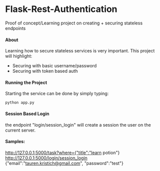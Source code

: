 # Flask-Rest-Authentication
Proof of concept/Learning project on creating + securing stateless endpoints

#### About
Learning how to secure stateless services is very important. This project will highlight:
- Securing with basic username/password
- Securing with token based auth
 
#### Running the Project
Starting the service can be done by simply typing:

    python app.py
    
#### Session Based Login    
the endpoint "login/session_login" will create a session the user on the current server. 

#### Samples:

http://127.0.0.1:5000/task?where={"title":"learn potion"}
http://127.0.0.1:5000/login/session_login
    {"email":"tauren.kristich@gmail.com", "password":"test"}